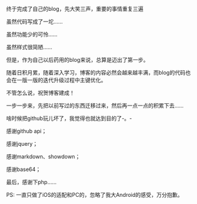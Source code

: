 终于完成了自己的blog，先大笑三声，重要的事情重复三遍

虽然代码写成了一坨……

虽然功能少的可怜……

虽然样式很简陋……

但是，作为自己以后药用的blog来说，总算是迈出了第一步。

随着日积月累，随着深入学习，博客的内容必然会越来越丰满，而blog的代码也会在一版一版的迭代升级过程中主键优化。

不管怎么说，祝贺博客建成！

一步一步来，先把以前写过的东西迁移过来，然后再一点一点的积累下去……

啥时候把github玩儿坏了，我觉得也就达到目的了-。-

感谢github api；

感谢jquery；

感谢markdown、showdown；

感谢base64；

最后，感谢下php……


PS:
一直只做了iOS的适配和PC的，忽略了我大Android的感受，万分抱歉。
